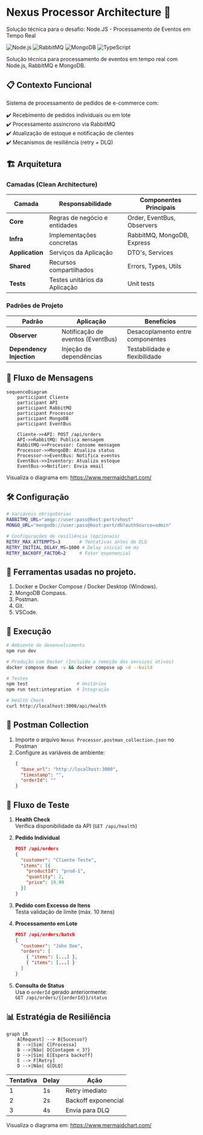 # Nexus Processor Architecture 🚀

Solução técnica para o desafio: Node.JS - Processamento de Eventos em Tempo Real

![Node.js](https://img.shields.io/badge/Node.js-18.x-green)
![RabbitMQ](https://img.shields.io/badge/RabbitMQ-3.12-orange)
![MongoDB](https://img.shields.io/badge/MongoDB-6.0-green)
![TypeScript](https://img.shields.io/badge/TypeScript-5.x-blue)

Solução técnica para processamento de eventos em tempo real com Node.js, RabbitMQ e MongoDB.

## 📋 Contexto Funcional

Sistema de processamento de pedidos de e-commerce com:

✔️ Recebimento de pedidos individuais ou em lote  
✔️ Processamento assíncrono via RabbitMQ  
✔️ Atualização de estoque e notificação de clientes  
✔️ Mecanismos de resiliência (retry + DLQ)

## 🏗️ Arquitetura

### Camadas (Clean Architecture)

| Camada          | Responsabilidade              | Componentes Principais     |
| --------------- | ----------------------------- | -------------------------- |
| **Core**        | Regras de negócio e entidades | Order, EventBus, Observers |
| **Infra**       | Implementações concretas      | RabbitMQ, MongoDB, Express |
| **Application** | Serviços da Aplicação         | DTO's, Services            |
| **Shared**      | Recursos compartilhados       | Errors, Types, Utils       |
| **Tests**       | Testes unitários da Aplicação | Unit tests                 |

### Padrões de Projeto

| Padrão                   | Aplicação                         | Benefícios                       |
| ------------------------ | --------------------------------- | -------------------------------- |
| **Observer**             | Notificação de eventos (EventBus) | Desacoplamento entre componentes |
| **Dependency Injection** | Injeção de dependências           | Testabilidade e flexibilidade    |

## 🔄 Fluxo de Mensagens

```mermaid
sequenceDiagram
    participant Cliente
    participant API
    participant RabbitMQ
    participant Processor
    participant MongoDB
    participant EventBus

    Cliente->>API: POST /api/orders
    API->>RabbitMQ: Publica mensagem
    RabbitMQ->>Processor: Consome mensagem
    Processor->>MongoDB: Atualiza status
    Processor->>EventBus: Notifica eventos
    EventBus->>Inventory: Atualiza estoque
    EventBus->>Notifier: Envia email
```

Visualiza o diagrama em: https://www.mermaidchart.com/

## 🛠️ Configuração

```bash
# Variáveis obrigatórias
RABBITMQ_URL="amqp://user:pass@host:port/vhost"
MONGO_URL="mongodb://user:pass@host:port/db?authSource=admin"

# Configurações de resiliência (opcionais)
RETRY_MAX_ATTEMPTS=3       # Tentativas antes de DLQ
RETRY_INITIAL_DELAY_MS=1000 # Delay inicial em ms
RETRY_BACKOFF_FACTOR=2     # Fator exponencial
```

## 🚀 Ferramentas usadas no projeto.

1. Docker e Docker Compose / Docker Desktop (Windows).
2. MongoDB Compass.
3. Postman.
4. Git.
5. VSCode.

## 🚀 Execução

```bash
# Ambiente de desenvolvimento
npm run dev

# Produção com Docker (Incluído a remoção dos serviços ativos)
docker compose down -v && docker compose up -d --build

# Testes
npm test                  # Unitários
npm run test:integration  # Integração

# Health Check
curl http://localhost:3000/api/health
```

## 🔗 Postman Collection

1. Importe o arquivo `Nexus Processor.postman_collection.json` no Postman
2. Configure as variáveis de ambiente:
   ```json
   {
     "base_url": "http://localhost:3000",
     "timestamp": "",
     "orderId": ""
   }
   ```

## 🔄 Fluxo de Teste

1. **Health Check**  
   Verifica disponibilidade da API (`GET /api/health`)

2. **Pedido Individual**

   ```json
   POST /api/orders
   {
     "customer": "Cliente Teste",
     "items": [{
       "productId": "prod-1",
       "quantity": 2,
       "price": 19.99
     }]
   }
   ```

3. **Pedido com Excesso de Itens**  
   Testa validação de limite (máx. 10 itens)

4. **Processamento em Lote**

   ```json
   POST /api/orders/batch
   {
     "customer": "John Doe",
     "orders": [
       { "items": [...] },
       { "items": [...] }
     ]
   }
   ```

5. **Consulta de Status**  
   Usa o `orderId` gerado anteriormente:  
   `GET /api/orders/{{orderId}}/status`

## 📊 Estratégia de Resiliência

```mermaid
graph LR
    A[Request] --> B{Sucesso?}
    B -->|Sim| C[Processa]
    B -->|Não| D{Contagem < 3?}
    D -->|Sim| E[Espera backoff]
    E --> F[Retry]
    D -->|Não| G[DLQ]
```

| Tentativa | Delay | Ação                |
| --------- | ----- | ------------------- |
| 1         | 1s    | Retry imediato      |
| 2         | 2s    | Backoff exponencial |
| 3         | 4s    | Envia para DLQ      |

Visualiza o diagrama em: https://www.mermaidchart.com/
